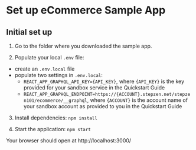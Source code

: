 # Set up eCommerce Sample App

## Initial set up

1. Go to the folder where you downloaded the sample app.

2. Populate your local `.env` file:

  - create an `.env.local` file
  - populate two settings in `.env.local`:
    - `REACT_APP_GRAPHQL_API_KEY={API_KEY}`, where `{API_KEY}` is the key provided for your sandbox service in the Quickstart Guide
    - `REACT_APP_GRAPHQL_ENDPOINT=https://{ACCOUNT}.stepzen.net/stepzen101/ecommerce/__graphql`, where `{ACCOUNT}` is the account name of your sandbox account as provided to you in the Quickstart Guide

3. Install dependencies: 
`npm install`

4. Start the application:
`npm start`

Your browser should open at http://localhost:3000/
